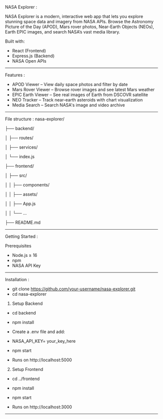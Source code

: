 NASA Explorer :

NASA Explorer is a modern, interactive web app that lets you explore stunning space data and imagery from NASA APIs. Browse the Astronomy Picture of the Day (APOD), Mars rover photos, Near-Earth Objects (NEOs), Earth EPIC images, and search NASA’s vast media library.

Built with:

* React (Frontend)
* Express.js (Backend)
* NASA Open APIs

---

Features :

* APOD Viewer – View daily space photos and filter by date
* Mars Rover Viewer – Browse rover images and see latest Mars weather
* EPIC Earth Viewer – See real images of Earth from DSCOVR satellite
* NEO Tracker – Track near-earth asteroids with chart visualization
* Media Search – Search NASA's image and video archive

---
File structure :
nasa-explorer/

├── backend/

│   ├── routes/

│   ├── services/

│   └── index.js

├── frontend/

│   ├── src/

│   │   ├── components/

│   │   ├── assets/

│   │   ├── App.js

│   │   └── ...

├── README.md

---
Getting Started :

Prerequisites

* Node.js ≥ 16
* npm
* NASA API Key 

---

Installation :


* git clone https://github.com/your-username/nasa-explorer.git
* cd nasa-explorer


1. Setup Backend

* cd backend
* npm install
* Create a .env file and add:
* NASA_API_KEY= your_key_here

* npm start
* Runs on http://localhost:5000


2. Setup Frontend

* cd ../frontend
* npm install


* npm start
* Runs on http://localhost:3000


---


